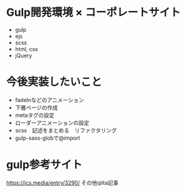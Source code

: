 # Gulp開発環境 × コーポレートサイト
- gulp
- ejs
- scss
- html, css
- jQuery

# 今後実装したいこと
- fadeInなどのアニメーション
- 下層ページの作成
- metaタグの設定
- ローダーアニメーションの設定
- scss　記述をまとめる　リファクタリング
- gulp-sass-globで@import

# gulp参考サイト
https://ics.media/entry/3290/
その他qiita記事



